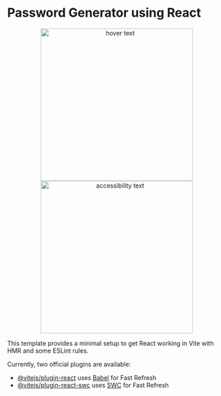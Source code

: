 # Password Generator using React 
<p align="center">
  <img src="(https://github.com/Anurag-ghosh-12/passwordgenerator_react/blob/main/pwdgendark.jpg)" width="350" title="hover text">
  <img src="your_relative_path_here_number_2_large_name" width="350" alt="accessibility text">
</p>
This template provides a minimal setup to get React working in Vite with HMR and some ESLint rules.

Currently, two official plugins are available:

- [@vitejs/plugin-react](https://github.com/vitejs/vite-plugin-react/blob/main/packages/plugin-react/README.md) uses [Babel](https://babeljs.io/) for Fast Refresh
- [@vitejs/plugin-react-swc](https://github.com/vitejs/vite-plugin-react-swc) uses [SWC](https://swc.rs/) for Fast Refresh
